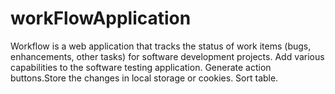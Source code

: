 # workFlowApplication
Workflow is a web application that tracks the status of work items (bugs, enhancements, other tasks) for software development projects.
Add various capabilities to the software testing application. Generate action buttons.Store the changes in local storage or cookies. Sort table.
